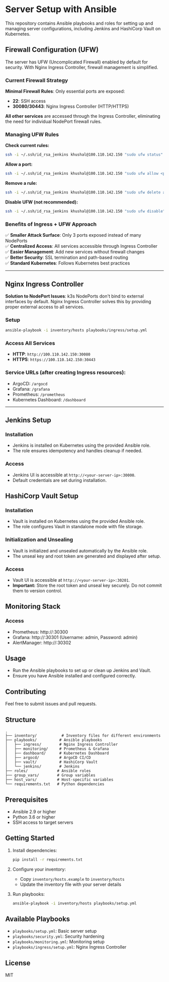 # Server Setup with Ansible

This repository contains Ansible playbooks and roles for setting up and managing server configurations, including Jenkins and HashiCorp Vault on Kubernetes.

## Firewall Configuration (UFW)

The server has UFW (Uncomplicated Firewall) enabled by default for security. With Nginx Ingress Controller, firewall management is simplified.

### Current Firewall Strategy

**Minimal Firewall Rules**: Only essential ports are exposed:
- **22**: SSH access
- **30080/30443**: Nginx Ingress Controller (HTTP/HTTPS)

**All other services** are accessed through the Ingress Controller, eliminating the need for individual NodePort firewall rules.

### Managing UFW Rules

**Check current rules:**
```bash
ssh -i ~/.ssh/id_rsa_jenkins khushal@100.110.142.150 "sudo ufw status"
```

**Allow a port:**
```bash
ssh -i ~/.ssh/id_rsa_jenkins khushal@100.110.142.150 "sudo ufw allow <port>/tcp"
```

**Remove a rule:**
```bash
ssh -i ~/.ssh/id_rsa_jenkins khushal@100.110.142.150 "sudo ufw delete allow <port>/tcp"
```

**Disable UFW (not recommended):**
```bash
ssh -i ~/.ssh/id_rsa_jenkins khushal@100.110.142.150 "sudo ufw disable"
```

### Benefits of Ingress + UFW Approach

✅ **Smaller Attack Surface**: Only 3 ports exposed instead of many NodePorts  
✅ **Centralized Access**: All services accessible through Ingress Controller  
✅ **Easier Management**: Add new services without firewall changes  
✅ **Better Security**: SSL termination and path-based routing  
✅ **Standard Kubernetes**: Follows Kubernetes best practices  

---

## Nginx Ingress Controller

**Solution to NodePort Issues**: k3s NodePorts don't bind to external interfaces by default. Nginx Ingress Controller solves this by providing proper external access to all services.

### Setup
```bash
ansible-playbook -i inventory/hosts playbooks/ingress/setup.yml
```

### Access All Services
- **HTTP**: `http://100.110.142.150:30080`
- **HTTPS**: `https://100.110.142.150:30443`

### Service URLs (after creating Ingress resources):
- ArgoCD: `/argocd`
- Grafana: `/grafana`
- Prometheus: `/prometheus`
- Kubernetes Dashboard: `/dashboard`

---

## Jenkins Setup

### Installation
- Jenkins is installed on Kubernetes using the provided Ansible role.
- The role ensures idempotency and handles cleanup if needed.

### Access
- Jenkins UI is accessible at `http://<your-server-ip>:30000`.
- Default credentials are set during installation.

## HashiCorp Vault Setup

### Installation
- Vault is installed on Kubernetes using the provided Ansible role.
- The role configures Vault in standalone mode with file storage.

### Initialization and Unsealing
- Vault is initialized and unsealed automatically by the Ansible role.
- The unseal key and root token are generated and displayed after setup.

### Access
- Vault UI is accessible at `http://<your-server-ip>:30201`.
- **Important:** Store the root token and unseal key securely. Do not commit them to version control.

## Monitoring Stack

### Access
- Prometheus: http://<server-ip>:30300
- Grafana: http://<server-ip>:30301 (Username: admin, Password: admin)
- AlertManager: http://<server-ip>:30302

## Usage
- Run the Ansible playbooks to set up or clean up Jenkins and Vault.
- Ensure you have Ansible installed and configured correctly.

## Contributing
Feel free to submit issues and pull requests.

## Structure

```
.
├── inventory/           # Inventory files for different environments
├── playbooks/          # Ansible playbooks
│   ├── ingress/        # Nginx Ingress Controller
│   ├── monitoring/     # Prometheus & Grafana
│   ├── dashboard/      # Kubernetes Dashboard
│   ├── argocd/         # ArgoCD CI/CD
│   ├── vault/          # HashiCorp Vault
│   └── jenkins/        # Jenkins
├── roles/             # Ansible roles
├── group_vars/        # Group variables
├── host_vars/         # Host-specific variables
└── requirements.txt   # Python dependencies
```

## Prerequisites

- Ansible 2.9 or higher
- Python 3.6 or higher
- SSH access to target servers

## Getting Started

1. Install dependencies:
   ```bash
   pip install -r requirements.txt
   ```

2. Configure your inventory:
   - Copy `inventory/hosts.example` to `inventory/hosts`
   - Update the inventory file with your server details

3. Run playbooks:
   ```bash
   ansible-playbook -i inventory/hosts playbooks/setup.yml
   ```

## Available Playbooks

- `playbooks/setup.yml`: Basic server setup
- `playbooks/security.yml`: Security hardening
- `playbooks/monitoring.yml`: Monitoring setup
- `playbooks/ingress/setup.yml`: Nginx Ingress Controller

## License

MIT 